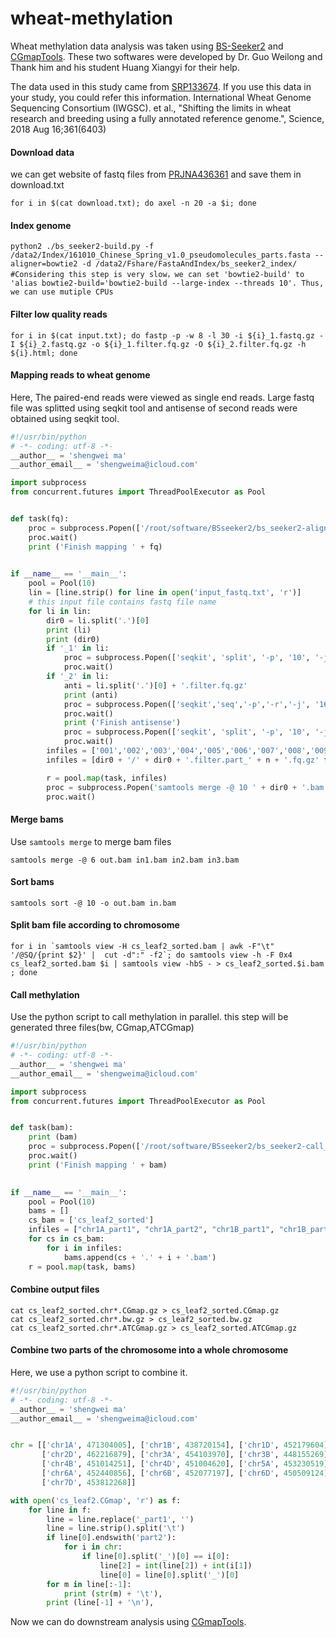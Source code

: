 # wheat-methylation
 Wheat methylation data analysis was taken using [BS-Seeker2](https://www.ncbi.nlm.nih.gov/pubmed/24206606) and [CGmapTools](https://www.ncbi.nlm.nih.gov/pubmed/28968643). These two softwares were developed by Dr. Guo Weilong and Thank him and his student Huang Xiangyi for their help.

The data used in this study came from [SRP133674](https://www.ncbi.nlm.nih.gov/bioproject/PRJNA436361). If you use this data in your study, you could refer this information.  International Wheat Genome Sequencing Consortium (IWGSC). et al., "Shifting the limits in wheat research and breeding using a fully annotated reference genome.", Science, 2018 Aug 16;361(6403)

#### Download data
we can get website of fastq files from [PRJNA436361](https://www.ebi.ac.uk/ena/data/view/PRJNA436361) and save them in download.txt
```shell
for i in $(cat download.txt); do axel -n 20 -a $i; done
```
#### Index genome
```shell
python2 ./bs_seeker2-build.py -f /data2/Index/161010_Chinese_Spring_v1.0_pseudomolecules_parts.fasta --aligner=bowtie2 -d /data2/Fshare/FastaAndIndex/bs_seeker2_index/
#Considering this step is very slow，we can set 'bowtie2-build' to 'alias bowtie2-build='bowtie2-build --large-index --threads 10'. Thus, we can use mutiple CPUs
```
#### Filter low quality reads
```shell
for i in $(cat input.txt); do fastp -p -w 8 -l 30 -i ${i}_1.fastq.gz -I ${i}_2.fastq.gz -o ${i}_1.filter.fq.gz -O ${i}_2.filter.fq.gz -h ${i}.html; done
```
#### Mapping reads to wheat genome
Here, The paired-end reads were viewed as single end reads. Large fastq file was splitted using seqkit tool and antisense of second reads were obtained using seqkit tool.
```python
#!/usr/bin/python
# -*- coding: utf-8 -*-
__author__ = 'shengwei ma'
__author_email__ = 'shengweima@icloud.com'

import subprocess
from concurrent.futures import ThreadPoolExecutor as Pool


def task(fq):
    proc = subprocess.Popen(['/root/software/BSseeker2/bs_seeker2-align.py', '-i', fq, '-g', '/data2/Fshare/FastaAndIndex/IWGSC_v1.0_bwa/161010_Chinese_Spring_v1.0_pseudomolecules_parts.fasta', '-d', '/data2/Fshare/FastaAndIndex/bs_seeker2_index/', '--temp_dir=/data2/user_data/temp/', '--XSteve', '--aligner=bowtie2', '--bt2-p', '4', '--bt2--end-to-end', '--bt2--very-sensitive', '--bt2--dovetail', '-o', fq.split('fq')[0] + 'bam'], shell=False)
    proc.wait()
    print ('Finish mapping ' + fq)

    
if __name__ == '__main__':
    pool = Pool(10)
    lin = [line.strip() for line in open('input_fastq.txt', 'r')]
    # this input file contains fastq file name 
    for li in lin:
        dir0 = li.split('.')[0]
        print (li)
        print (dir0)
        if '_1' in li:
            proc = subprocess.Popen(['seqkit', 'split', '-p', '10', '-j', '10', '-O', dir0, 'fastq/' + li], shell=False)
            proc.wait()
        if '_2' in li:
            anti = li.split('.')[0] + '.filter.fq.gz'
            print (anti)       
            proc = subprocess.Popen(['seqkit','seq','-p','-r','-j', '16', '-o', anti, 'fastq/' + li], shell=False)
            proc.wait()
            print ('Finish antisense')
            proc = subprocess.Popen(['seqkit', 'split', '-p', '10', '-j', '10', '-O', dir0, anti], shell=False)
            proc.wait()
        infiles = ['001','002','003','004','005','006','007','008','009','010']
        infiles = [dir0 + '/' + dir0 + '.filter.part_' + n + '.fq.gz' for n in infiles]

        r = pool.map(task, infiles)
        proc = subprocess.Popen('samtools merge -@ 10 ' + dir0 + '.bam ' + dir0 + '/*.bam', shell=True)
        proc.wait()
```
#### Merge bams
Use `samtools merge` to merge bam files
```shell
samtools merge -@ 6 out.bam in1.bam in2.bam in3.bam
```
#### Sort bams
```shell
samtools sort -@ 10 -o out.bam in.bam
```
#### Split bam file according to chromosome
```shell
for i in `samtools view -H cs_leaf2_sorted.bam | awk -F"\t" '/@SQ/{print $2}' |  cut -d":" -f2`; do samtools view -h -F 0x4 cs_leaf2_sorted.bam $i | samtools view -hbS - > cs_leaf2_sorted.$i.bam ; done
```
#### Call methylation
Use the python script to call methylation in parallel. this step will be generated three files(bw, CGmap,ATCGmap)
```python
#!/usr/bin/python
# -*- coding: utf-8 -*-
__author__ = 'shengwei ma'
__author_email__ = 'shengweima@icloud.com'

import subprocess
from concurrent.futures import ThreadPoolExecutor as Pool


def task(bam):
    print (bam)
    proc = subprocess.Popen(['/root/software/BSseeker2/bs_seeker2-call_methylation.py', '-i', bam, '-o', bam.rstrip(".bam"), '--sorted', '-d', '/data2/Fshare/FastaAndIndex/bs_seeker2_index/161010_Chinese_Spring_v1.0_pseudomolecules_parts.fasta_bowtie2/', '-x'], shell=False)
    proc.wait()
    print ('Finish mapping ' + bam)

    
if __name__ == '__main__':
    pool = Pool(10)
    bams = []
    cs_bam = ['cs_leaf2_sorted']
    infiles = ["chr1A_part1", "chr1A_part2", "chr1B_part1", "chr1B_part2", "chr1D_part1", "chr1D_part2", "chr2A_part1", "chr2A_part2", "chr2B_part1", "chr2B_part2", "chr2D_part1", "chr2D_part2", "chr3A_part1", "chr3A_part2", "chr3B_part1", "chr3B_part2", "chr3D_part1", "chr3D_part2", "chr4A_part1", "chr4A_part2", "chr4B_part1", "chr4B_part2", "chr4D_part1", "chr4D_part2", "chr5A_part1", "chr5A_part2", "chr5B_part1", "chr5B_part2", "chr5D_part1", "chr5D_part2", "chr6A_part1", "chr6A_part2", "chr6B_part1", "chr6B_part2", "chr6D_part1", "chr6D_part2", "chr7A_part1", "chr7A_part2", "chr7B_part1", "chr7B_part2", "chr7D_part1", "chr7D_part2", "chrUn"]
    for cs in cs_bam:
        for i in infiles:
            bams.append(cs + '.' + i + '.bam')
    r = pool.map(task, bams)
```
#### Combine output files
```shell
cat cs_leaf2_sorted.chr*.CGmap.gz > cs_leaf2_sorted.CGmap.gz
cat cs_leaf2_sorted.chr*.bw.gz > cs_leaf2_sorted.bw.gz
cat cs_leaf2_sorted.chr*.ATCGmap.gz > cs_leaf2_sorted.ATCGmap.gz
```
#### Combine two parts of the chromosome into a whole chromosome
Here, we use a python script to combine it.
```python
#!/usr/bin/python
# -*- coding: utf-8 -*-
__author__ = 'shengwei ma'
__author_email__ = 'shengweima@icloud.com'


chr = [['chr1A', 471304005], ['chr1B', 438720154], ['chr1D', 452179604], ['chr2A', 462376173], ['chr2B', 453218924],
       ['chr2D', 462216879], ['chr3A', 454103970], ['chr3B', 448155269], ['chr3D', 476235359], ['chr4A', 452555092],
       ['chr4B', 451014251], ['chr4D', 451004620], ['chr5A', 453230519], ['chr5B', 451372872], ['chr5D', 451901030],
       ['chr6A', 452440856], ['chr6B', 452077197], ['chr6D', 450509124], ['chr7A', 450046986], ['chr7B', 453822637],
       ['chr7D', 453812268]]

with open('cs_leaf2.CGmap', 'r') as f:
    for line in f:
        line = line.replace('_part1', '')
        line = line.strip().split('\t')
        if line[0].endswith('part2'):
            for i in chr:
                if line[0].split('_')[0] == i[0]:
                    line[2] = int(line[2]) + int(i[1])
                    line[0] = line[0].split('_')[0]
        for m in line[:-1]:
            print (str(m) + '\t'),
        print (line[-1] + '\n'),
```
Now we can do downstream analysis using [CGmapTools](https://www.ncbi.nlm.nih.gov/pubmed/28968643).
